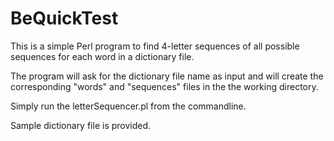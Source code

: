 BeQuickTest
===========

This is a simple Perl program to find 4-letter sequences of all possible sequences for each word in a dictionary file.

The program will ask for the dictionary file name as input and will create the corresponding "words" and "sequences" files 
in the the working directory.

Simply run the letterSequencer.pl from the commandline.

Sample dictionary file is provided.
